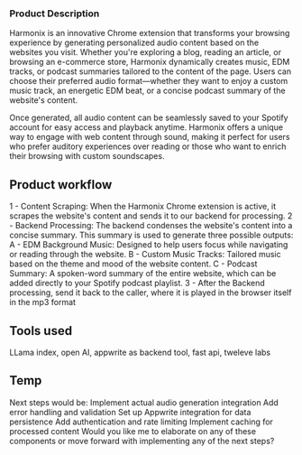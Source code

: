 ### Product Description
Harmonix is an innovative Chrome extension that transforms your browsing experience by generating personalized audio content based on the websites you visit. Whether you're exploring a blog, reading an article, or browsing an e-commerce store, Harmonix dynamically creates music, EDM tracks, or podcast summaries tailored to the content of the page. Users can choose their preferred audio format—whether they want to enjoy a custom music track, an energetic EDM beat, or a concise podcast summary of the website's content.

Once generated, all audio content can be seamlessly saved to your Spotify account for easy access and playback anytime. Harmonix offers a unique way to engage with web content through sound, making it perfect for users who prefer auditory experiences over reading or those who want to enrich their browsing with custom soundscapes.

## Product workflow
1 - Content Scraping: When the Harmonix Chrome extension is active, it scrapes the website's content and sends it to our backend for processing.
2 - Backend Processing:
The backend condenses the website's content into a concise summary.
This summary is used to generate three possible outputs:
A - EDM Background Music: Designed to help users focus while navigating or reading through the website.
B - Custom Music Tracks: Tailored music based on the theme and mood of the website content.
C - Podcast Summary: A spoken-word summary of the entire website, which can be added directly to your Spotify podcast playlist.
3 - After the Backend processing, send it back to the caller, where it is played in the browser itself in the mp3 format

## Tools used
LLama index, open AI, appwrite as backend tool, fast api, tweleve labs


## Temp
Next steps would be:
Implement actual audio generation integration
Add error handling and validation
Set up Appwrite integration for data persistence
Add authentication and rate limiting
Implement caching for processed content
Would you like me to elaborate on any of these components or move forward with implementing any of the next steps?

